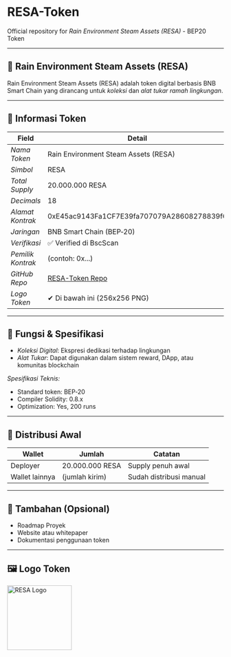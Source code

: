 # RESA-Token

Official repository for *Rain Environment Steam Assets (RESA)* - BEP20 Token

---

## 🌿 Rain Environment Steam Assets (RESA)

Rain Environment Steam Assets (RESA) adalah token digital berbasis BNB Smart Chain yang dirancang untuk *koleksi* dan *alat tukar ramah lingkungan*.

---

## 📌 Informasi Token

| Field              | Detail                                         |
|--------------------|------------------------------------------------|
| *Nama Token*     | Rain Environment Steam Assets (RESA)           |
| *Simbol*         | RESA                                           |
| *Total Supply*   | 20.000.000 RESA                                |
| *Decimals*       | 18                                             |
| *Alamat Kontrak* | 0xE45ac9143Fa1CF7E39fa707079A28608278839f6   |
| *Jaringan*       | BNB Smart Chain (BEP‑20)                        |
| *Verifikasi*     | ✅ Verified di BscScan                          |
| *Pemilik Kontrak*| (contoh: 0x...)                               |
| *GitHub Repo*    | [RESA-Token Repo](https://github.com/Fanata12/RESA-Token) |
| *Logo Token*     | ✔ Di bawah ini (256x256 PNG)                  |

---

## 🔧 Fungsi & Spesifikasi

- *Koleksi Digital*: Ekspresi dedikasi terhadap lingkungan  
- *Alat Tukar*: Dapat digunakan dalam sistem reward, DApp, atau komunitas blockchain  

*Spesifikasi Teknis:*
- Standard token: BEP‑20  
- Compiler Solidity: 0.8.x  
- Optimization: Yes, 200 runs  

---

## 📂 Distribusi Awal

| Wallet         | Jumlah            | Catatan                 |
|----------------|-------------------|--------------------------|
| Deployer       | 20.000.000 RESA   | Supply penuh awal       |
| Wallet lainnya | (jumlah kirim)    | Sudah distribusi manual |

---

## 📁 Tambahan (Opsional)

- Roadmap Proyek  
- Website atau whitepaper  
- Dokumentasi penggunaan token  

---

## 🖼 Logo Token

<img src="https://github.com/user-attachments/assets/16f006d1-10d2-4511-ae38-9367cf5a9157" width="150" alt="RESA Logo" />
